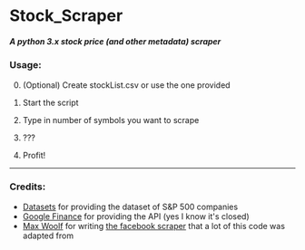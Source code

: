 # Stock_Scraper
##### A python 3.x stock price (and other metadata) scraper


### Usage:


0. (Optional) Create stockList.csv or use the one provided

1. Start the script

2. Type in number of symbols you want to scrape

3. ???

4. Profit!

---

### Credits:

- [Datasets](https://github.com/datasets) for providing the dataset of S&P 500 companies
- [Google Finance](https://developers.google.com/finance/) for providing the API (yes I know it's closed)
- [Max Woolf](https://github.com/minimaxir) for writing [the facebook scraper](https://github.com/minimaxir/facebook-page-post-scraper) that a lot of this code was adapted from
